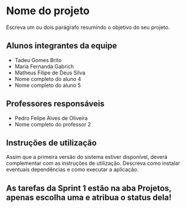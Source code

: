 # Nome do projeto

Escreva um ou dois parágrafo resumindo o objetivo do seu projeto.

## Alunos integrantes da equipe

* Tadeu Gomes Brito
* Maria Fernanda Gabrich
* Matheus Filipe de Deus Silva
* Nome completo do aluno 4
* Nome completo do aluno 5

## Professores responsáveis

* Pedro Felipe Alves de Oliveira
* Nome completo do professor 2

## Instruções de utilização

Assim que a primeira versão do sistema estiver disponível, deverá complementar com as instruções de utilização. Descreva como instalar eventuais dependências e como executar a aplicação.

## As tarefas da Sprint 1 estão na aba Projetos, apenas escolha uma e atribua o status dela!
